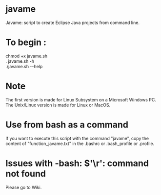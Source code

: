 # javame

Javame: script to create Eclipse Java projects from command line.

# To begin :

chmod +x javame.sh <br>
. javame.sh -h <br>
./javame.sh --help <br>

# Note

The first version is made for Linux Subsystem on a Microsoft Windows PC.
The Unix/Linux version is made for Linux or MacOS.

# Use from bash as a command

If you want to execute this script with the command "javame", 
copy the content of "function_javame.txt" in the .bashrc or .bash_profile or .profile.

# Issues with -bash: $'\r': command not found

Please go to Wiki.
